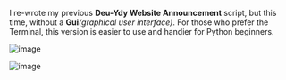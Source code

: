 
I re-wrote my previous **Deu-Ydy Website Announcement** script, but this time, without a **Gui**_(graphical user interface)_.
For those who prefer the Terminal, this version is easier to use and handier for Python beginners.

![image](https://github.com/mr-Ucar/DEU-YDY_Duyurular/assets/116120748/271cfd37-9de1-4782-814d-f6b4579a250b)

![image](https://github.com/mr-Ucar/DEU-YDY_Duyurular/assets/116120748/195af0bc-2abd-4bc1-a007-ce3b2f5b615b)

